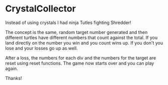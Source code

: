 # CrystalCollector

Instead of using crystals I had ninja Tutles fighting Shredder!

The concept is the same, random target number generated and then different turtles have different numbers that count against the total.  If you land directly on the number you win and you count wins up.  If you don't you lose and your losses go up as well.  

After a loss, the numbers for each div and the numbers for the target are reset using reset functions.  The game now starts over and you can play again.  

Thanks!